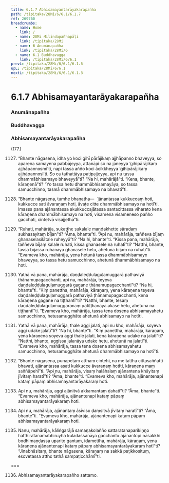 ```yaml
---
title: 6.1.7 Abhisamayantarāyakarapañha
path: /tipitaka/28Mi/6/6.1/6.1.7
ref: 269760
breadcrumbs:
  - name: Home
    link: /
  - name: 28Mi Milindapañhapāḷi
    link: /tipitaka/28Mi
  - name: 6 Anumānapañha
    link: /tipitaka/28Mi/6
  - name: 6.1 Buddhavagga
    link: /tipitaka/28Mi/6/6.1
prevL: /tipitaka/28Mi/6/6.1/6.1.6
upL: /tipitaka/28Mi/6/6.1
nextL: /tipitaka/28Mi/6/6.1/6.1.8
---
```


# 6.1.7 Abhisamayantarāyakarapañha

### Anumānapañha

### Buddhavagga

### Abhisamayantarāyakarapañha

(177.)

1127. “Bhante nāgasena, idha yo koci gihī pārājikaṃ ajjhāpanno bhaveyya, so aparena samayena pabbājeyya, attanāpi so na jāneyya ‘gihipārājikaṃ ajjhāpannosmī’ti, napi tassa añño koci ācikkheyya ‘gihipārājikaṃ ajjhāpannosī’ti. So ca tathattāya paṭipajjeyya, api nu tassa dhammābhisamayo bhaveyyā”ti? “Na hi, mahārājā”ti. “Kena, bhante, kāraṇenā”ti? “Yo tassa hetu dhammābhisamayāya, so tassa samucchinno, tasmā dhammābhisamayo na bhavatī”ti.

1128. “Bhante nāgasena, tumhe bhaṇatha—  ‘jānantassa kukkuccaṃ hoti, kukkucce sati āvaraṇaṃ hoti, āvaṭe citte dhammābhisamayo na hotī’ti. Imassa pana ajānantassa akukkuccajātassa santacittassa viharato kena kāraṇena dhammābhisamayo na hoti, visamena visameneso pañho gacchati, cintetvā visajjethā”ti.

1129. “Ruhati, mahārāja, sukaṭṭhe sukalale maṇḍakhette sāradaṃ sukhasayitaṃ bījan”ti? “Āma, bhante”ti. “Api nu, mahārāja, taññeva bījaṃ ghanaselasilātale ruheyyā”ti? “Na hi, bhante”ti. “Kissa pana, mahārāja, taññeva bījaṃ kalale ruhati, kissa ghanasele na ruhatī”ti? “Natthi, bhante, tassa bījassa ruhanāya ghanasele hetu, ahetunā bījaṃ na ruhatī”ti. “Evameva kho, mahārāja, yena hetunā tassa dhammābhisamayo bhaveyya, so tassa hetu samucchinno, ahetunā dhammābhisamayo na hoti.

1130. Yathā vā pana, mahārāja, daṇḍaleḍḍulaguḷamuggarā pathaviyā ṭhānamupagacchanti, api nu, mahārāja, teyeva daṇḍaleḍḍulaguḷamuggarā gagane ṭhānamupagacchantī”ti? “Na hi, bhante”ti. “Kiṃ panettha, mahārāja, kāraṇaṃ, yena kāraṇena teyeva daṇḍaleḍḍulaguḷamuggarā pathaviyā ṭhānamupagacchanti, kena kāraṇena gagane na tiṭṭhantī”ti? “Natthi, bhante, tesaṃ daṇḍaleḍḍulaguḷamuggarānaṃ patiṭṭhānāya ākāse hetu, ahetunā na tiṭṭhantī”ti. “Evameva kho, mahārāja, tassa tena dosena abhisamayahetu samucchinno, hetusamugghāte ahetunā abhisamayo na hotīti.

1131. Yathā vā pana, mahārāja, thale aggi jalati, api nu kho, mahārāja, soyeva aggi udake jalatī”ti? “Na hi, bhante”ti. “Kiṃ panettha, mahārāja, kāraṇaṃ, yena kāraṇena soyeva aggi thale jalati, kena kāraṇena udake na jalatī”ti? “Natthi, bhante, aggissa jalanāya udake hetu, ahetunā na jalatī”ti. “Evameva kho, mahārāja, tassa tena dosena abhisamayahetu samucchinno, hetusamugghāte ahetunā dhammābhisamayo na hotī”ti.

1132. “Bhante nāgasena, punapetaṃ atthaṃ cintehi, na me tattha cittasaññatti bhavati, ajānantassa asati kukkucce āvaraṇaṃ hotīti, kāraṇena maṃ saññāpehī”ti. “Api nu, mahārāja, visaṃ halāhalaṃ ajānantena khāyitaṃ jīvitaṃ haratī”ti? “Āma, bhante”ti. “Evameva kho, mahārāja, ajānantenapi kataṃ pāpaṃ abhisamayantarāyakaraṃ hoti.

1133. Api nu, mahārāja, aggi ajānitvā akkamantaṃ ḍahatī”ti? “Āma, bhante”ti. “Evameva kho, mahārāja, ajānantenapi kataṃ pāpaṃ abhisamayantarāyakaraṃ hoti.

1134. Api nu, mahārāja, ajānantaṃ āsīviso ḍaṃsitvā jīvitaṃ haratī”ti? “Āma, bhante”ti. “Evameva kho, mahārāja, ajānantenapi kataṃ pāpaṃ abhisamayantarāyakaraṃ hoti.

1135. Nanu, mahārāja, kāliṅgarājā samaṇakolañño sattaratanaparikiṇṇo hatthiratanamabhiruyha kuladassanāya gacchanto ajānantopi nāsakkhi bodhimaṇḍassa uparito gantuṃ, idamettha, mahārāja, kāraṇaṃ, yena kāraṇena ajānantenapi kataṃ pāpaṃ abhisamayantarāyakaraṃ hotī”ti? “Jinabhāsitaṃ, bhante nāgasena, kāraṇaṃ na sakkā paṭikkosituṃ, esovetassa attho tathā sampaṭicchāmī”ti.

===

1136. Abhisamayantarāyakarapañho sattamo.




